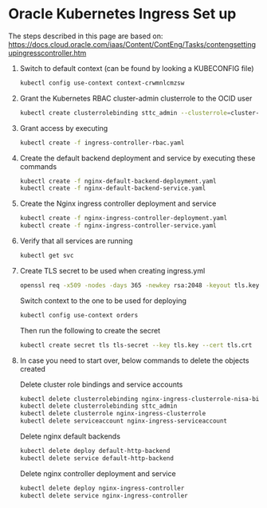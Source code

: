 # Oracle Kubernetes Ingress Set up
The steps described in this page are based on: https://docs.cloud.oracle.com/iaas/Content/ContEng/Tasks/contengsettingupingresscontroller.htm

1) Switch to default context (can be found by looking a KUBECONFIG file)

	```bash
	kubectl config use-context context-crwmnlcmzsw
	```

1) Grant the Kubernetes RBAC cluster-admin clusterrole to the OCID user

	```bash
	kubectl create clusterrolebinding sttc_admin --clusterrole=cluster-admin --user=ocid1.user.oc1..aaaaaaaazhciwyt5kooopvnovupyao7v7a73imsvxoqrb2omojbcvcxpgvrq
	```
2) Grant access by executing

	```bash
	kubectl create -f ingress-controller-rbac.yaml
	```

3) Create the default backend deployment and service by executing these commands

	```bash
	kubectl create -f nginx-default-backend-deployment.yaml
	kubectl create -f nginx-default-backend-service.yaml
	```

4) Create the Nginx ingress controller deployment and service

	```bash
	kubectl create -f nginx-ingress-controller-deployment.yaml
	kubectl create -f nginx-ingress-controller-service.yaml
	```

5) Verify that all services are running

	```bash
	kubectl get svc
	```

6) Create TLS secret to be used when creating ingress.yml

	```bash
	openssl req -x509 -nodes -days 365 -newkey rsa:2048 -keyout tls.key -out tls.crt -subj "/CN=nginxsvc/O=nginxsvc"
	```

	Switch context to the one to be used for deploying

	```bash
	kubectl config use-context orders
	```

	Then run the following to create the secret

	```bash
	kubectl create secret tls tls-secret --key tls.key --cert tls.crt
	```

6) In case you need to start over, below commands to delete the objects created

	Delete cluster role bindings and service accounts

	```bash
	kubectl delete clusterrolebinding nginx-ingress-clusterrole-nisa-binding
	kubectl delete clusterrolebinding sttc_admin
	kubectl delete clusterrole nginx-ingress-clusterrole
	kubectl delete serviceaccount nginx-ingress-serviceaccount
	```

	Delete nginx default backends

	```bash
	kubectl delete deploy default-http-backend
	kubectl delete service default-http-backend
	```

	Delete nginx controller deployment and service

	```bash
	kubectl delete deploy nginx-ingress-controller
	kubectl delete service nginx-ingress-controller
	```
